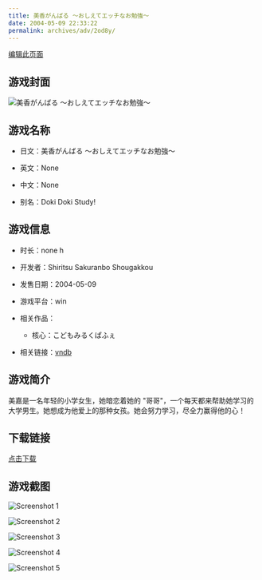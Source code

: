 ```yaml
---
title: 美香がんばる ～おしえてエッチなお勉強～
date: 2004-05-09 22:33:22
permalink: archives/adv/2od8y/
---
```

[编辑此页面](https://github.com/ACG-3/ADV3-source/blob/main/source/_posts/%E7%BE%8E%E9%A6%99%E3%81%8C%E3%82%93%E3%81%B0%E3%82%8B%20%EF%BD%9E%E3%81%8A%E3%81%97%E3%81%88%E3%81%A6%E3%82%A8%E3%83%83%E3%83%81%E3%81%AA%E3%81%8A%E5%8B%89%E5%BC%B7%EF%BD%9E.md)

## 游戏封面

![美香がんばる ～おしえてエッチなお勉強～](https://pan.timero.xyz/d/onedrive/img_lib_001/%E7%BE%8E%E9%A6%99%E3%81%8C%E3%82%93%E3%81%B0%E3%82%8B%20%EF%BD%9E%E3%81%8A%E3%81%97%E3%81%88%E3%81%A6%E3%82%A8%E3%83%83%E3%83%81%E3%81%AA%E3%81%8A%E5%8B%89%E5%BC%B7%EF%BD%9E_cover.avif)


## 游戏名称

- 日文：美香がんばる ～おしえてエッチなお勉強～
- 英文：None
- 中文：None

- 别名：Doki Doki Study!


## 游戏信息

- 时长：none h
- 开发者：Shiritsu Sakuranbo Shougakkou
- 发售日期：2004-05-09
- 游戏平台：win
- 相关作品：
   - 核心：こどもみるくぱふぇ

- 相关链接：[vndb](https://vndb.org/v5907)


## 游戏简介

美嘉是一名年轻的小学女生，她暗恋着她的 "哥哥"，一个每天都来帮助她学习的大学男生。她想成为他爱上的那种女孩。她会努力学习，尽全力赢得他的心！


## 下载链接

[点击下载](https://pan.timero.xyz/onedrive/adv_lib_001/%E7%BE%8E%E9%A6%99%E3%81%8C%E3%82%93%E3%81%B0%E3%82%8B%20%EF%BD%9E%E3%81%8A%E3%81%97%E3%81%88%E3%81%A6%E3%82%A8%E3%83%83%E3%83%81%E3%81%AA%E3%81%8A%E5%8B%89%E5%BC%B7%EF%BD%9E)


## 游戏截图


![Screenshot 1](https://pan.timero.xyz/d/onedrive/img_lib_001/%E7%BE%8E%E9%A6%99%E3%81%8C%E3%82%93%E3%81%B0%E3%82%8B%20%EF%BD%9E%E3%81%8A%E3%81%97%E3%81%88%E3%81%A6%E3%82%A8%E3%83%83%E3%83%81%E3%81%AA%E3%81%8A%E5%8B%89%E5%BC%B7%EF%BD%9E_Screenshot_1.avif)

![Screenshot 2](https://pan.timero.xyz/d/onedrive/img_lib_001/%E7%BE%8E%E9%A6%99%E3%81%8C%E3%82%93%E3%81%B0%E3%82%8B%20%EF%BD%9E%E3%81%8A%E3%81%97%E3%81%88%E3%81%A6%E3%82%A8%E3%83%83%E3%83%81%E3%81%AA%E3%81%8A%E5%8B%89%E5%BC%B7%EF%BD%9E_Screenshot_2.avif)

![Screenshot 3](https://pan.timero.xyz/d/onedrive/img_lib_001/%E7%BE%8E%E9%A6%99%E3%81%8C%E3%82%93%E3%81%B0%E3%82%8B%20%EF%BD%9E%E3%81%8A%E3%81%97%E3%81%88%E3%81%A6%E3%82%A8%E3%83%83%E3%83%81%E3%81%AA%E3%81%8A%E5%8B%89%E5%BC%B7%EF%BD%9E_Screenshot_3.avif)

![Screenshot 4](https://pan.timero.xyz/d/onedrive/img_lib_001/%E7%BE%8E%E9%A6%99%E3%81%8C%E3%82%93%E3%81%B0%E3%82%8B%20%EF%BD%9E%E3%81%8A%E3%81%97%E3%81%88%E3%81%A6%E3%82%A8%E3%83%83%E3%83%81%E3%81%AA%E3%81%8A%E5%8B%89%E5%BC%B7%EF%BD%9E_Screenshot_4.avif)

![Screenshot 5](https://pan.timero.xyz/d/onedrive/img_lib_001/%E7%BE%8E%E9%A6%99%E3%81%8C%E3%82%93%E3%81%B0%E3%82%8B%20%EF%BD%9E%E3%81%8A%E3%81%97%E3%81%88%E3%81%A6%E3%82%A8%E3%83%83%E3%83%81%E3%81%AA%E3%81%8A%E5%8B%89%E5%BC%B7%EF%BD%9E_Screenshot_5.avif)

